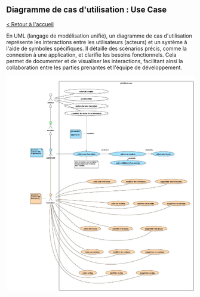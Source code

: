 ## Diagramme de cas d'utilisation : Use Case

[< Retour à l'accueil](README.md)

En UML (langage de modélisation unifié), un diagramme de cas d'utilisation représente les interactions entre les utilisateurs (acteurs) et un système à l'aide de symboles spécifiques. Il détaille des scénarios précis, comme la connexion à une application, et clarifie les besoins fonctionnels. Cela permet de documenter et de visualiser les interactions, facilitant ainsi la collaboration entre les parties prenantes et l'équipe de développement.

![Diagramme de cas d'utilisation](assets/use-case.jpg)